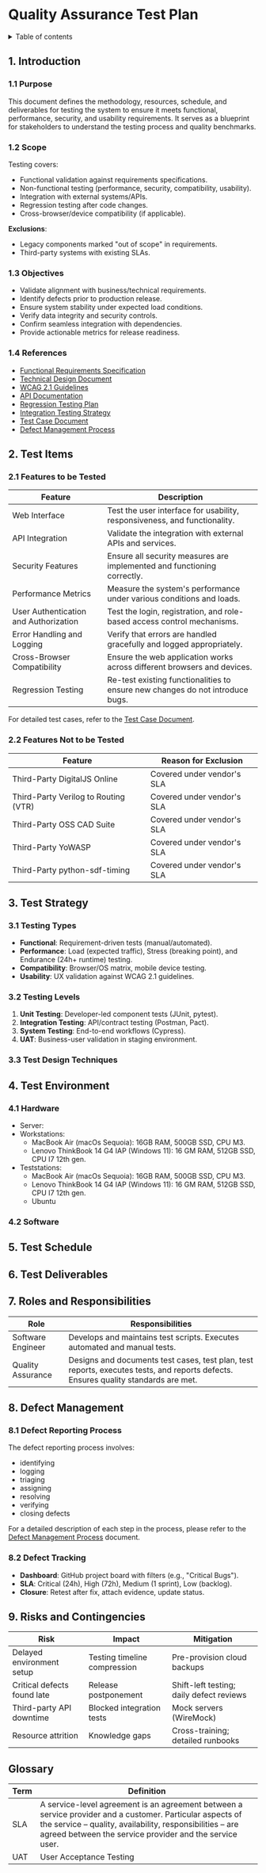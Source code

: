 # Quality Assurance Test Plan

<details>

<summary>Table of contents</summary>

- [Quality Assurance Test Plan](#quality-assurance-test-plan)
  - [1. Introduction](#1-introduction)
    - [1.1 Purpose](#11-purpose)
    - [1.2 Scope](#12-scope)
    - [1.3 Objectives](#13-objectives)
    - [1.4 References](#14-references)
  - [2. Test Items](#2-test-items)
    - [2.1 Features to be Tested](#21-features-to-be-tested)
    - [2.2 Features Not to be Tested](#22-features-not-to-be-tested)
  - [3. Test Strategy](#3-test-strategy)
    - [3.1 Testing Types](#31-testing-types)
    - [3.2 Testing Levels](#32-testing-levels)
    - [3.3 Test Design Techniques](#33-test-design-techniques)
  - [4. Test Environment](#4-test-environment)
    - [4.1 Hardware](#41-hardware)
    - [4.2 Software](#42-software)
  - [5. Test Schedule](#5-test-schedule)
  - [6. Test Deliverables](#6-test-deliverables)
  - [7. Roles and Responsibilities](#7-roles-and-responsibilities)
  - [8. Defect Management](#8-defect-management)
    - [8.1 Defect Reporting Process](#81-defect-reporting-process)
    - [8.2 Defect Tracking](#82-defect-tracking)
  - [9. Risks and Contingencies](#9-risks-and-contingencies)
  - [Glossary](#glossary)

</details>

## 1. Introduction

### 1.1 Purpose

This document defines the methodology, resources, schedule, and deliverables for testing the system to ensure it meets functional, performance, security, and usability requirements. It serves as a blueprint for stakeholders to understand the testing process and quality benchmarks.

### 1.2 Scope

Testing covers:

- Functional validation against requirements specifications.
- Non-functional testing (performance, security, compatibility, usability).
- Integration with external systems/APIs.
- Regression testing after code changes.
- Cross-browser/device compatibility (if applicable).

**Exclusions**:  

- Legacy components marked "out of scope" in requirements.
- Third-party systems with existing SLAs.

### 1.3 Objectives

- Validate alignment with business/technical requirements.
- Identify defects prior to production release.
- Ensure system stability under expected load conditions.
- Verify data integrity and security controls.
- Confirm seamless integration with dependencies.
- Provide actionable metrics for release readiness.

### 1.4 References

- [Functional Requirements Specification](./functionalRequirements.md)
- [Technical Design Document](./technicalDesign.md)
- [WCAG 2.1 Guidelines](https://www.w3.org/WAI/standards-guidelines/wcag/)
- [API Documentation](./apiDocumentation.md) <!-- TODO: Create this document (TL or SE)-->
- [Regression Testing Plan](./regressionPlan.md)  <!-- TODO: Create this document -->
- [Integration Testing Strategy](./integrationStrategy.md)  <!-- TODO: Create this document -->
- [Test Case Document](./testCases.md)  <!-- TODO: Create this document -->
- [Defect Management Process](./defectManagement.md)

## 2. Test Items

### 2.1 Features to be Tested

| Feature                               | Description                                                                   |
| ------------------------------------- | ----------------------------------------------------------------------------- |
| Web Interface                         | Test the user interface for usability, responsiveness, and functionality.     |
| API Integration                       | Validate the integration with external APIs and services.                     |
| Security Features                     | Ensure all security measures are implemented and functioning correctly.       |
| Performance Metrics                   | Measure the system's performance under various conditions and loads.          |
| User Authentication and Authorization | Test the login, registration, and role-based access control mechanisms.       |
| Error Handling and Logging            | Verify that errors are handled gracefully and logged appropriately.           |
| Cross-Browser Compatibility           | Ensure the web application works across different browsers and devices.       |
| Regression Testing                    | Re-test existing functionalities to ensure new changes do not introduce bugs. |

For detailed test cases, refer to the [Test Case Document](./testCases.md).

### 2.2 Features Not to be Tested

| Feature                              | Reason for Exclusion       |
| ------------------------------------ | -------------------------- |
| Third-Party DigitalJS Online         | Covered under vendor's SLA |
| Third-Party Verilog to Routing (VTR) | Covered under vendor's SLA |
| Third-Party OSS CAD Suite            | Covered under vendor's SLA |
| Third-Party YoWASP                   | Covered under vendor's SLA |
| Third-Party python-sdf-timing        | Covered under vendor's SLA |

## 3. Test Strategy

### 3.1 Testing Types

- **Functional**: Requirement-driven tests (manual/automated).
- **Performance**: Load (expected traffic), Stress (breaking point), and Endurance (24h+ runtime) testing.
- **Compatibility**: Browser/OS matrix, mobile device testing. <!-- TODO: Verify if a mobile version should be available -->
- **Usability**: UX validation against WCAG 2.1 guidelines.

### 3.2 Testing Levels

1. **Unit Testing**: Developer-led component tests (JUnit, pytest). <!-- TODO: Change framework depending of the technology choose by the TL-->
2. **Integration Testing**: API/contract testing (Postman, Pact). <!-- TODO: Change depeding on the architecture defined by the TL -->
3. **System Testing**: End-to-end workflows (Cypress).
4. **UAT**: Business-user validation in staging environment.

### 3.3 Test Design Techniques

<!-- TODO: Describe the techniques used to design test cases (e.g., boundary value analysis, equivalence partitioning). -->

## 4. Test Environment

### 4.1 Hardware

- Server: <!-- TODO: Add the linux model and specifications after receiving it-->
- Workstations:
  - MacBook Air (macOs Sequoia): 16GB RAM, 500GB SSD, CPU M3.
  - Lenovo ThinkBook 14 G4 IAP (Windows 11): 16 GM RAM, 512GB SSD, CPU I7 12th gen.
- Teststations:
  - MacBook Air (macOs Sequoia): 16GB RAM, 500GB SSD, CPU M3.
  - Lenovo ThinkBook 14 G4 IAP (Windows 11): 16 GM RAM, 512GB SSD, CPU I7 12th gen.
  - Ubuntu <!-- TODO: Add more hardware info after receiving it-->

### 4.2 Software

<!-- TODO: List the software requirements for the test environment. -->

## 5. Test Schedule

<!-- TODO: Provide a timeline for the testing activities, including start and end dates for each phase. -->

## 6. Test Deliverables

<!-- TODO: List the deliverables that will be produced during the testing process (e.g., test cases, test scripts, test reports). -->

## 7. Roles and Responsibilities

| Role              | Responsibilities                                                                                                                   |
| ----------------- | ---------------------------------------------------------------------------------------------------------------------------------- |
| Software Engineer | Develops and maintains test scripts. Executes automated and manual tests.                                                          |
| Quality Assurance | Designs and documents test cases, test plan, test reports, executes tests, and reports defects. Ensures quality standards are met. |

## 8. Defect Management

### 8.1 Defect Reporting Process

The defect reporting process involves:

- identifying
- logging
- triaging
- assigning
- resolving
- verifying
- closing defects

For a detailed description of each step in the process, please refer to the [Defect Management Process](defectManagementProcess.md) document.

### 8.2 Defect Tracking

- **Dashboard**: GitHub project board with filters (e.g., "Critical Bugs").
- **SLA**: Critical (24h), High (72h), Medium (1 sprint), Low (backlog).
- **Closure**: Retest after fix, attach evidence, update status.

## 9. Risks and Contingencies

| Risk                        | Impact                       | Mitigation                               |
| --------------------------- | ---------------------------- | ---------------------------------------- |
| Delayed environment setup   | Testing timeline compression | Pre-provision cloud backups              |
| Critical defects found late | Release postponement         | Shift-left testing; daily defect reviews |
| Third-party API downtime    | Blocked integration tests    | Mock servers (WireMock)                  |
| Resource attrition          | Knowledge gaps               | Cross-training; detailed runbooks        |

## Glossary

| Term | Definition                                                                                                                                                                                                                       |
| ---- | -------------------------------------------------------------------------------------------------------------------------------------------------------------------------------------------------------------------------------- |
| SLA  | A service-level agreement is an agreement between a service provider and a customer. Particular aspects of the service – quality, availability, responsibilities – are agreed between the service provider and the service user. |
| UAT  | User Acceptance Testing                                                                                                                                                                                                          |
